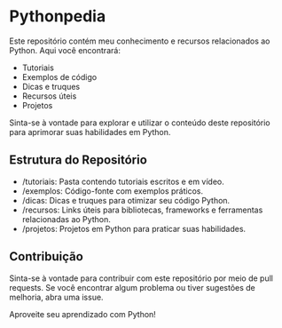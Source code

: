 # Pythonpedia

Este repositório contém meu conhecimento e recursos relacionados ao Python. Aqui você encontrará:

- Tutoriais
- Exemplos de código
- Dicas e truques
- Recursos úteis
- Projetos

Sinta-se à vontade para explorar e utilizar o conteúdo deste repositório para aprimorar suas habilidades em Python.

## Estrutura do Repositório

- /tutoriais: Pasta contendo tutoriais escritos e em vídeo.
- /exemplos: Código-fonte com exemplos práticos.
- /dicas: Dicas e truques para otimizar seu código Python.
- /recursos: Links úteis para bibliotecas, frameworks e ferramentas relacionadas ao Python.
- /projetos: Projetos em Python para praticar suas habilidades.

## Contribuição

Sinta-se à vontade para contribuir com este repositório por meio de pull requests. Se você encontrar algum problema ou tiver sugestões de melhoria, abra uma issue.

Aproveite seu aprendizado com Python!
